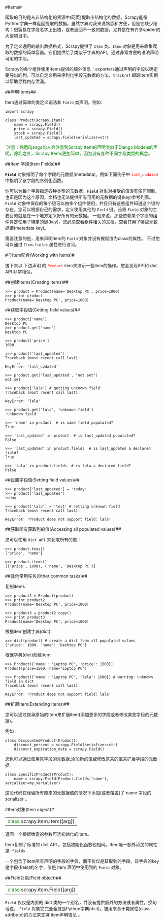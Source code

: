 #Items#

爬取的目的是从非结构化的资源中(网页)提取出结构化的数据。Scrapy能像Python字典一样返回提取的数据。虽然字典对我来说熟悉和方便，但是它缺少结构：很容易在字段名字上出错，或者返回不一致的数据，尤其是在有许多spider的大型项目中。

为了定义通用的输出数据格式，Scrapy提供了 `Item` 类。`Item` 对象是用来收集爬取的数据的简单容器。它们提供给了类似于字典的API，通过非常方便的语法声明可用的字段。

Scrapy的各个组件使用Items提供的额外信息：exporters通过声明的字段以确定要导出的列，可以自定义用来序列化字段元数据的方法，`trackref` 跟踪Item实例以帮助寻找内存泄漏。

##声明Items##

Item通过简单的类定义语法和 `Field` 类声明。例如:

	import scrapy
	
	class Product(scrapy.Item):
	    name = scrapy.Field()
	    price = scrapy.Field()
	    stock = scrapy.Field()
	    last_updated = scrapy.Field(serializer=str)

<font color=green>
`注意：熟悉Django的人会注意到Scrapy Item的声明类似于Django Models的声明，除此之外，Scrapy Items更加简单，因为没有各种不同字段类型的概念。
`</font>

##Item 字段(Item Fields)##

**`Field`** 对象指明了每个字段的元数据(metadata)。例如下面例子中 <font color=red>`last_updated`</font> 中指明了该字段的序列化函数。

你可以为每个字段指定各种类型的元数据。**`Field`** 对象对接受的值没有任何限制。也正是因为这个原因，文档也无法提供所有可用的元数据的键(key)参考列表。 `Field` 对象中保存的每个键可以由多个组件使用，并且只有这些组件知道这个键的存在。您可以根据自己的需求，定义使用其他的 `Field` 键。设置 `Field` 对象的主要目的就是在一个地方定义好所有的元数据。 一般来说，那些依赖某个字段的组件肯定使用了特定的键(key)。您必须查看组件相关的文档，查看其用了哪些元数据键(metadata key)。

需要注意的是，用来声明item的 `Field` 对象并没有被赋值为class的属性。 不过您可以通过 `Item.fields` 属性进行访问。

#与Item配合(Working with Items)#

接下来以 下边声明 的 <font color=red>`Product`</font> item来演示一些item的操作。您会发现API和 dict API 非常相似。

##创建Items(Creating items)##

	>>> product = Product(name='Desktop PC', price=1000)
	>>> print product
	Product(name='Desktop PC', price=1000)

##获取字段值(Getting field values)##

	>>> product['name']
	Desktop PC
	>>> product.get('name')
	Desktop PC
	
	>>> product['price']
	1000
	
	>>> product['last_updated']
	Traceback (most recent call last):
	    ...
	KeyError: 'last_updated'
	
	>>> product.get('last_updated', 'not set')
	not set
	
	>>> product['lala'] # getting unknown field
	Traceback (most recent call last):
	    ...
	KeyError: 'lala'
	
	>>> product.get('lala', 'unknown field')
	'unknown field'
	
	>>> 'name' in product  # is name field populated?
	True
	
	>>> 'last_updated' in product  # is last_updated populated?
	False
	
	>>> 'last_updated' in product.fields  # is last_updated a declared field?
	True
	
	>>> 'lala' in product.fields  # is lala a declared field?
	False

##设置字段值(Setting field values)##

	>>> product['last_updated'] = 'today'
	>>> product['last_updated']
	today
	
	>>> product['lala'] = 'test' # setting unknown field
	Traceback (most recent call last):
	    ...
	KeyError: 'Product does not support field: lala'

##获取所有获取到的值(Accessing all populated values)##

您可以使用 `dict API` 来获取所有的值：

	>>> product.keys()
	['price', 'name']
	
	>>> product.items()
	[('price', 1000), ('name', 'Desktop PC')]

##其他常用任务(Other common tasks)##

复制items
	
	>>> product2 = Product(product)
	>>> print product2
	Product(name='Desktop PC', price=1000)
	
	>>> product3 = product2.copy()
	>>> print product3
	Product(name='Desktop PC', price=1000)

根据item创建字典(dict):

	>>> dict(product) # create a dict from all populated values
	{'price': 1000, 'name': 'Desktop PC'}

根据字典(dict)创建item:
	
	>>> Product({'name': 'Laptop PC', 'price': 1500})
	Product(price=1500, name='Laptop PC')
	
	>>> Product({'name': 'Laptop PC', 'lala': 1500}) # warning: unknown field in dict
	Traceback (most recent call last):
	    ...
	KeyError: 'Product does not support field: lala'

##扩展Item(Extending Items)##

您可以通过继承原始的Item来扩展item(添加更多的字段或者修改某些字段的元数据)。

例如：

	class DiscountedProduct(Product):
	    discount_percent = scrapy.Field(serializer=str)
	    discount_expiration_date = scrapy.Field()

您也可以通过使用原字段的元数据,添加新的值或修改原来的值来扩展字段的元数据:
	
	class SpecificProduct(Product):
	    name = scrapy.Field(Product.fields['name'], serializer=my_serializer)

这段代码在保留所有原来的元数据值的情况下添加(或者覆盖)了 name 字段的 serializer 。

#Item对象(Item object)#

<table>
<tr>
<td>
<font color=green>class</font> scrapy.item.Item([arg])
</td>
</tr>
</table>

返回一个根据给定的参数可选初始化的item。

Item复制了标准的 dict API 。包括初始化函数也相同。Item唯一额外添加的属性是:
`fields`

一个包含了item所有声明的字段的字典，而不仅仅是获取到的字段。该字典的key是字段(field)的名字，值是 Item 声明中使用到的 `Field` 对象。

##Field对象(Field object)##

<table>
<tr>
<td>
<font color=green>class</font> scrapy.item.Field([arg])
</td>
</tr>
</table>

`Field` 仅仅是内置的 dict 类的一个别名，并没有提供额外的方法或者属性。换句话说， `Field` 对象完完全全就是Python字典(dict)。被用来基于类属性(class attribute)的方法来支持 item声明语法 。